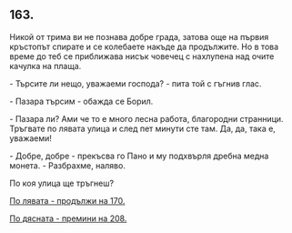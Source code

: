 ## 163.

Никой от трима ви не познава добре града, затова още на първия
кръстопът спирате и се колебаете накъде да продължите. Но в това
време до теб се приближава нисък човечец с нахлупена над очите
качулка на плаща.

\- Търсите ли нещо, уважаеми господа? - пита той с гъгнив глас.

\- Пазара търсим - обажда се Борил.

\- Пазара ли? Ами че то е много лесна работа, благородни странници.
Тръгвате по лявата улица и след пет минути сте там. Да, да, така е,
уважаеми!

\- Добре, добре - прекъсва го Пано и му подхвърля дребна медна
монета. - Разбрахме, наляво.

По коя улица ще тръгнеш?

[По лявата - продължи на 170.](./170)

[По дясната - премини на 208.](./208)
